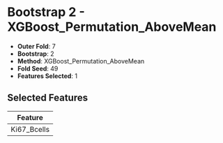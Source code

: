# Bootstrap 2 - XGBoost_Permutation_AboveMean

- **Outer Fold**: 7
- **Bootstrap**: 2
- **Method**: XGBoost_Permutation_AboveMean
- **Fold Seed**: 49
- **Features Selected**: 1

## Selected Features

| Feature |
|---------|
| Ki67_Bcells |
